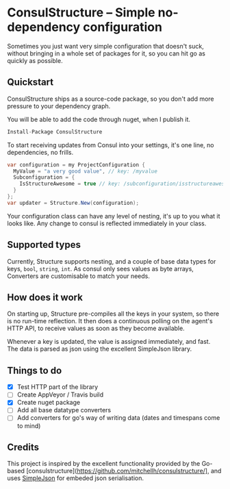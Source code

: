 # ConsulStructure – Simple no-dependency configuration

Sometimes you just want very simple configuration that doesn't suck, without bringing
in a whole set of packages for it, so you can hit go as quickly as possible.

## Quickstart

ConsulStructure ships as a source-code package, so you don't add more pressure to your
dependency graph.

You will be able to add the code through nuget, when I publish it.

```csharp
Install-Package ConsulStructure
```

To start receiving updates from Consul into your settings, it's one line, no dependencies,
no frills.

```csharp
var configuration = my ProjectConfiguration {
  MyValue = "a very good value", // key: /myvalue
  Subconfiguration = {
    IsStructureAwesome = true // key: /subconfiguration/isstructureawesome
  }
};
var updater = Structure.New(configuration);
```

Your configuration class can have any level of nesting, it's up to you what it looks like.
Any change to consul is reflected immediately in your class.

## Supported types

Currently, Structure supports nesting, and a couple of base data types for keys, `bool`, `string`,
`int`. As consul only sees values as byte arrays, Converters are customisable to match your needs.

## How does it work

On starting up, Structure pre-compiles all the keys in your system, so there is no run-time
reflection. It then does a continuous polling on the agent's HTTP API, to receive values
as soon as they become available.

Whenever a key is updated, the value is assigned immediately, and fast. The data is parsed as
json using the excellent SimpleJson library.

## Things to do

 - [x] Test HTTP part of the library
 - [ ] Create AppVeyor / Travis build
 - [x] Create nuget package
 - [ ] Add all base datatype converters
 - [ ] Add converters for go's way of writing data (dates and timespans come to mind)

## Credits

This project is inspired by the excellent functionality provided by the Go-based
[consulstructure](https://github.com/mitchellh/consulstructure/], and uses
[SimpleJson](https://github.com/facebook-csharp-sdk/simple-json) for embeded json serialisation.
